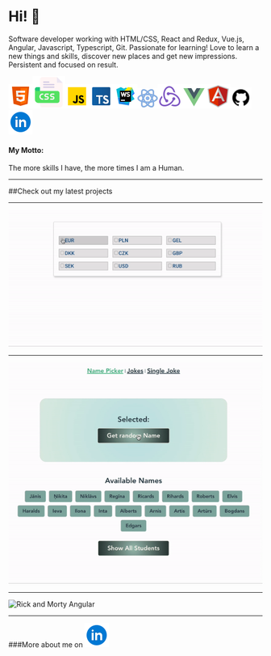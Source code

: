 <h1>Hi! 👋 </h1>

<p>Software developer working with HTML/CSS, React and Redux, Vue.js, Angular, Javascript, Typescript, Git. Passionate for learning! Love to learn a new things and skills, discover new places and get new impressions.
Persistent and focused on result. </p>
<div>
<img src="icons8-html-5-48.png" alt="HTML"><img src="icons8-css-64.png" alt="CSS"><img src="icons8-javascript-48.png" alt="JS"><img src="icons8-typescript-48.png" alt="TS"><img src="icons8-webstorm-48.png" alt="WS"><img src="icons8-react-40.png" alt="React"><img src="icons8-redux-48.png" alt="Redux"><img src="icons8-vue-js-48.png" alt="Vue.js"><img src="icons8-angularjs-48.png" alt="Angular.js"><img src="icons8-github-30.png" alt="GitHub"><img src="icons8-linkedin-circled-48.png" alt="Linkedin">
</div>
<h4>My Motto:</h4>
<p>The more skills I have, the more times I am a Human.</p>
<hr>

##Check out my latest projects
<hr>
<img src="currency-picker.gif" alt="Currency Picker">
<hr>
<img src="random-name-picker.gif" alt="Random Name Picker">
<hr>
<img src="rick-and-morty-Angular.gif" alt="Rick and Morty Angular">
<hr>

###More about me on
<a href="http://linkedin.com/in/inta-ozolina">
<img src="icons8-linkedin-circled-48.png" alt="Linkedin"></a>

